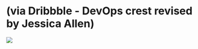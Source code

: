 <!--
id: 8357209597
link: http://tumblr.atmos.org/post/8357209597/via-dribbble-devops-crest-revised-by-jessica
slug: via-dribbble-devops-crest-revised-by-jessica
date: Mon Aug 01 2011 15:36:25 GMT-0700 (PDT)
publish: 2011-08-01
tags: 
title: (via Dribbble - DevOps crest revised by Jessica Allen)
-->


(via Dribbble - DevOps crest revised by Jessica Allen)
======================================================

![](http://31.media.tumblr.com/tumblr_lp9tgp6AzZ1qz4sngo1_250.jpg)

